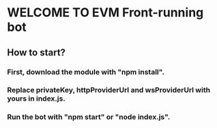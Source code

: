 # WELCOME TO EVM Front-running bot

## How to start?

### First, download the module with "npm install".

### Replace privateKey, httpProviderUrl and wsProviderUrl with yours in index.js.

### Run the bot with "npm start" or "node index.js".
